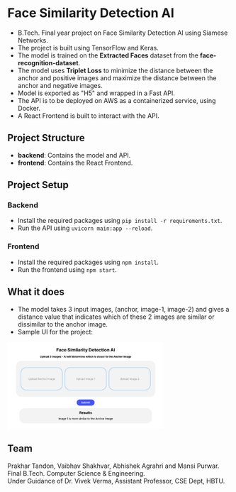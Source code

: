 # Face Similarity Detection AI

- B.Tech. Final year project on Face Similarity Detection AI using Siamese Networks.
- The project is built using TensorFlow and Keras.
- The model is trained on the **Extracted Faces** dataset from the **face-recognition-dataset**.
- The model uses **Triplet Loss** to minimize the distance between the anchor and positive images and maximize the distance between the anchor and negative images.
- Model is exported as "H5" and wrapped in a Fast API.
- The API is to be deployed on AWS as a containerized service, using Docker.
- A React Frontend is built to interact with the API.

## Project Structure

- **backend**: Contains the model and API.
- **frontend**: Contains the React Frontend.

## Project Setup

### Backend

- Install the required packages using `pip install -r requirements.txt`.
- Run the API using `uvicorn main:app --reload`.

### Frontend

- Install the required packages using `npm install`.
- Run the frontend using `npm start`.

## What it does

- The model takes 3 input images, (anchor, image-1, image-2) and gives a distance value that indicates which of these 2 images are similar or dissimilar to the anchor image.
- Sample UI for the project:

<img src="./frontend/ui.jpg" alt="UI Design" width="70%" />

## Team

Prakhar Tandon, Vaibhav Shakhvar, Abhishek Agrahri and Mansi Purwar. <br/>
Final B.Tech. Computer Science & Engineering. <br/>
Under Guidance of Dr. Vivek Verma, Assistant Professor, CSE Dept, HBTU.<br/>
